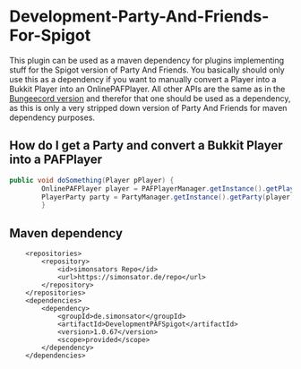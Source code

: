 # Development-Party-And-Friends-For-Spigot

This plugin can be used as a maven dependency for plugins implementing stuff for the Spigot version of Party And
Friends. You basically should only use this as a dependency if you want to manually convert a Player into a Bukkit
Player into an OnlinePAFPlayer. All other APIs are the same as in
the [Bungeecord version](https://github.com/Simonsator/BungeecordPartyAndFriends) and therefor that one should be used
as a dependency, as this is only a very stripped down version of Party And Friends for maven dependency purposes.

## How do I get a Party and convert a Bukkit Player into a PAFPlayer

```java
public void doSomething(Player pPlayer) {
		OnlinePAFPlayer player = PAFPlayerManager.getInstance().getPlayer(pPlayer);
		PlayerParty party = PartyManager.getInstance().getParty(player);
		}
```

## Maven dependency

```
	<repositories>
		<repository>
			<id>simonsators Repo</id>
			<url>https://simonsator.de/repo</url>
		</repository>
	</repositories>
	<dependencies>
		<dependency>
			<groupId>de.simonsator</groupId>
			<artifactId>DevelopmentPAFSpigot</artifactId>
			<version>1.0.67</version>
			<scope>provided</scope>
		</dependency>
	</dependencies>
```
